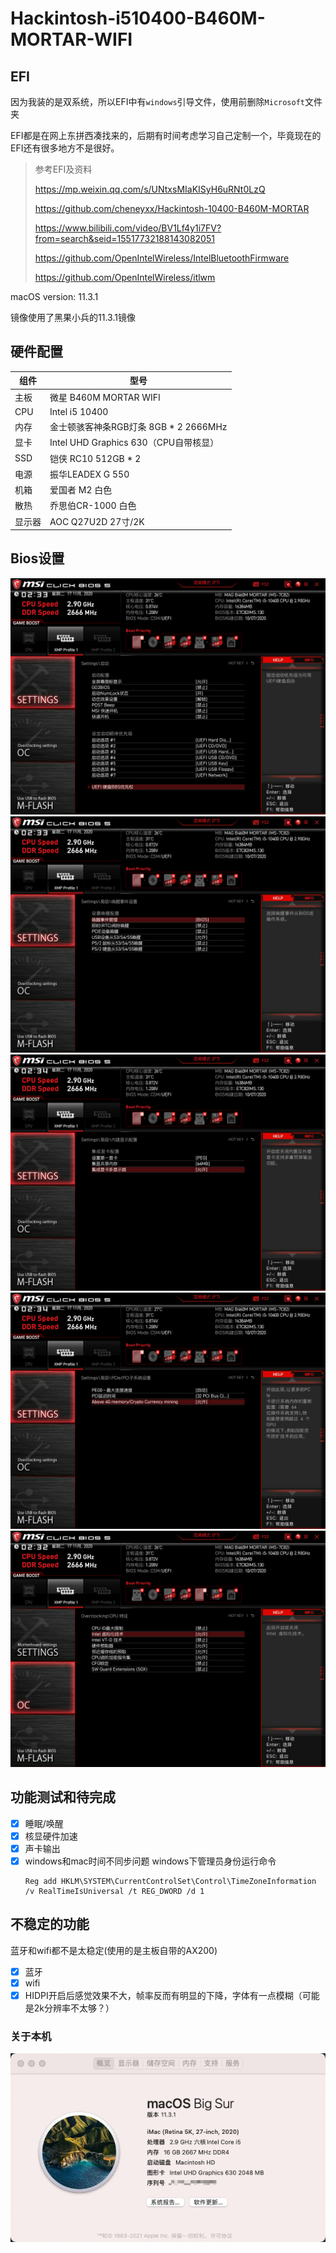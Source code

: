 # Hackintosh-i510400-B460M-MORTAR-WIFI
## EFI 
因为我装的是双系统，所以EFI中有`windows`引导文件，使用前删除`Microsoft`文件夹

EFI都是在网上东拼西凑找来的，后期有时间考虑学习自己定制一个，毕竟现在的EFI还有很多地方不是很好。

> 参考EFI及资料
> 
> https://mp.weixin.qq.com/s/UNtxsMIaKISyH6uRNt0LzQ
> 
> https://github.com/cheneyxx/Hackintosh-10400-B460M-MORTAR
> 
> https://www.bilibili.com/video/BV1Lf4y1i7FV?from=search&seid=15517732188143082051
> 
> https://github.com/OpenIntelWireless/IntelBluetoothFirmware
> 
> https://github.com/OpenIntelWireless/itlwm

macOS version: 11.3.1

镜像使用了黑果小兵的11.3.1镜像

## 硬件配置
|组件|型号|
|------|------|
|主板|微星 B460M MORTAR WIFI|
|CPU|Intel i5 10400|
|内存|金士顿骇客神条RGB灯条 8GB * 2 2666MHz|
|显卡|Intel UHD Graphics 630（CPU自带核显） |
|SSD|铠侠 RC10 512GB * 2|
|电源|振华LEADEX G 550|
|机箱|爱国者 M2 白色|
|散热|乔思伯CR-1000 白色|
|显示器|AOC Q27U2D 27寸/2K|

## Bios设置
![](./images/pic1.png)
![](./images/pic2.png)
![开启核显加速](./images/pic3.png)
![](./images/pic4.png)
![](./images/pic5.png)


## 功能测试和待完成
- [x] 睡眠/唤醒
- [x] 核显硬件加速
- [x] 声卡输出
- [x] windows和mac时间不同步问题
  windows下管理员身份运行命令
  ```
  Reg add HKLM\SYSTEM\CurrentControlSet\Control\TimeZoneInformation /v RealTimeIsUniversal /t REG_DWORD /d 1
  ```

## 不稳定的功能
蓝牙和wifi都不是太稳定(使用的是主板自带的AX200)
- [x] 蓝牙
- [x] wifi
- [x] HIDPI开启后感觉效果不大，帧率反而有明显的下降，字体有一点模糊（可能是2k分辨率不太够？）

### 关于本机
![](./images/mac_info.png)

